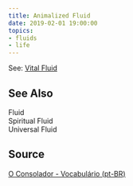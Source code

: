 ```yaml
---
title: Animalized Fluid
date: 2019-02-01 19:00:00
topics:
- fluids
- life
---
```


See: [Vital Fluid](../vital-fluid)


## See Also
Fluid  
Spiritual Fluid  
Universal Fluid  

## Source
[O Consolador - Vocabulário (pt-BR)](http://www.oconsolador.com.br/linkfixo/vocabulario/principal.html)


